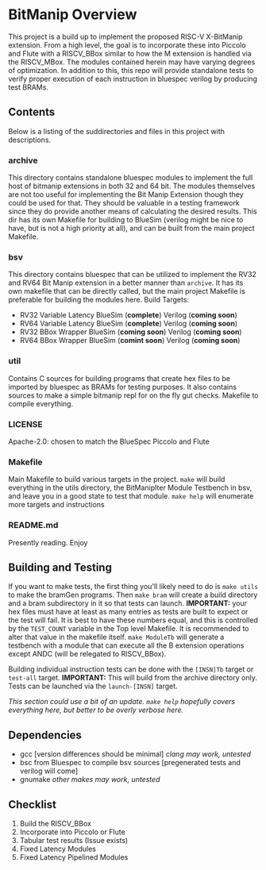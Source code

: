 # BitManip Overview

This project is a build up to implement the proposed RISC-V X-BitManip extension.  From a high level, the goal is to incorporate these into Piccolo and Flute with a RISCV_BBox similar to how the M extension is handled via the RISCV_MBox.  The modules contained herein may have varying degrees of optimization.  In addition to this, this repo will provide standalone tests to verify proper execution of each instruction in bluespec verilog by producing test BRAMs.

## Contents

Below is a listing of the suddirectories and files in this project with descriptions.

### archive

This directory contains standalone bluespec modules to implement the full host of bitmanip extensions in both 32 and 64 bit.  The modules themselves are not too useful for implementing the Bit Manip Extension though they could be used for that.  They should be valuable in a testing framework since they do provide another means of calculating the desired results.  This dir has its own Makefile for building to BlueSim (verilog might be nice to have, but is not a high priority at all), and can be built from the main project Makefile.

### bsv

This directory contains bluespec that can be utilized to implement the RV32 and RV64 Bit Manip extension in a better manner than `archive`.  It has its own makefile that can be directly called, but the main project Makefile is preferable for building the modules here.  Build Targets:

- RV32 Variable Latency BlueSim (**complete**)    Verilog (**coming soon**)
- RV64 Variable Latency BlueSim (**complete**)    Verilog (**coming soon**)
- RV32 BBox Wrapper     BlueSim (**coming soon**) Verilog (**coming soon**)
- RV64 BBox Wrapper     BlueSim (**comint soon**) Verilog (**coming soon**)

### util

Contains C sources for building programs that create hex files to be imported by bluespec as BRAMs for testing purposes.  It also contains sources to make a simple bitmanip repl for on the fly gut checks.  Makefile to compile everything.

### LICENSE

Apache-2.0: chosen to match the BlueSpec Piccolo and Flute

### Makefile

Main Makefile to build various targets in the project.  `make` will build everything in the utils directory, the BitManipIter Module Testbench in bsv, and leave you in a good state to test that module.  `make help` will enumerate more targets and instructions

### README.md

Presently reading.  Enjoy

## Building and Testing

If you want to make tests, the first thing you'll likely need to do is `make utils` to make the bramGen programs.  Then `make bram` will create a build directory and a bram subdirectory in it so that tests can launch.  **IMPORTANT:** your hex files must have at least as many entries as tests are built to expect or the test will fail.  It is best to have these numbers equal, and this is controlled by the `TEST_COUNT` variable in the Top level Makefile.  It is recommended to alter that value in the makefile itself.  `make ModuleTb` will generate a testbench with a module that can execute all the B extension operations except ANDC (will be relegated to RISCV_BBox).

Building individual instruction tests can be done with the `[INSN]Tb` target or `test-all` target.  **IMPORTANT:** This will build from the archive directory only.  Tests can be launched via the `launch-[INSN]` target.

_This section could use a bit of an update.  `make help` hopefully covers everything here, but better to be overly verbose here._

## Dependencies

- gcc [version differences should be minimal] _clang may work, untested_
- bsc from Bluespec to compile bsv sources [pregenerated tests and verilog will come]
- gnumake _other makes may work, untested_

## Checklist

1. Build the RISCV_BBox
2. Incorporate into Piccolo or Flute
3. Tabular test results (Issue exists)
4. Fixed Latency Modules
5. Fixed Latency Pipelined Modules
